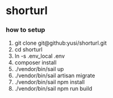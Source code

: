 # shorturl

### how to setup
1. git  clone git@github:yusi/shorturl.git
2. cd shorturl
3. ln -s .env_local .env
4. composer install
5. ./vendor/bin/sail up
6. ./vendor/bin/sail artisan migrate
7. ./vendor/bin/sail npm install
8. ./vendor/bin/sail npm run build
